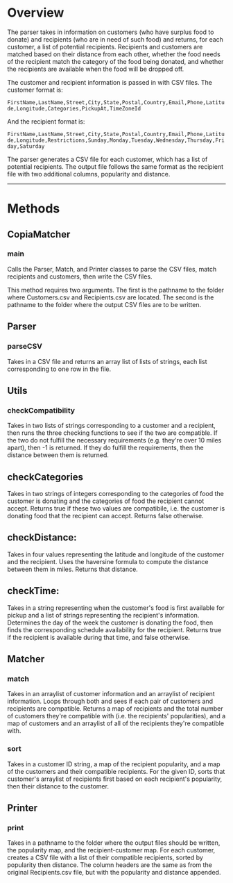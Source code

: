 # Overview

The parser takes in information on customers (who have surplus food to donate) and recipients (who are in need of such food) and returns, for each customer, a list of potential recipients. Recipients and customers are matched based on their distance from each other, whether the food needs of the recipient match the category of the food being donated, and whether the recipients are available when the food will be dropped off.

The customer and recipient information is passed in with CSV files. The customer format is:

```FirstName,LastName,Street,City,State,Postal,Country,Email,Phone,Latitude,Longitude,Categories,PickupAt,TimeZoneId```

And the recipient format is:

```FirstName,LastName,Street,City,State,Postal,Country,Email,Phone,Latitude,Longitude,Restrictions,Sunday,Monday,Tuesday,Wednesday,Thursday,Friday,Saturday```

The parser generates a CSV file for each customer, which has a list of potential recipients. The output file follows the same format as the recipient file with two additional columns, popularity and distance.

---

# Methods

## CopiaMatcher

### main

Calls the Parser, Match, and Printer classes to parse the CSV files,  match recipients and customers, then write the CSV files.

This method requires two arguments. The first is the pathname to the folder where Customers.csv and Recipients.csv are located. The second is the pathname to the folder where the output CSV files are to be written.

## Parser

### parseCSV

Takes in a CSV file and returns an array list of lists of strings, each list corresponding to one row in the file.

## Utils

### checkCompatibility

Takes in two lists of strings corresponding to a customer and a recipient, then runs the three checking functions to see if the two are compatible. If the two do not fulfill the necessary requirements (e.g. they're over 10 miles apart), then -1 is returned. If they do fulfill the requirements, then the distance between them is returned.

## checkCategories

Takes in two strings of integers corresponding to the categories of food the customer is donating and the categories of food the recipient cannot accept. Returns true if these two values are compatibile, i.e. the customer is donating food that the recipient can accept. Returns false otherwise.

## checkDistance:

Takes in four values representing the latitude and longitude of the customer and the recipient. Uses the haversine formula to compute the distance between them in miles. Returns that distance.

## checkTime:

Takes in a string representing when the customer's food is first available for pickup and a list of strings representing the recipient's information. Determines the day of the week the customer is donating the food, then finds the corresponding schedule availability for the recipient. Returns true if the recipient is available during that time, and false otherwise.

## Matcher

### match

Takes in an arraylist of customer information and an arraylist of recipient information. Loops through both and sees if each pair of customers and recipients are compatible. Returns a map of recipients and the total number of customers they're compatible with (i.e. the recipients' popularities), and a map of customers and an arraylist of all of the recipients they're compatible with.

### sort

Takes in a customer ID string, a map of the recipient popularity, and a map of the customers and their compatible recipients. For the given ID, sorts that customer's arraylist of recipients first based on each recipient's popularity, then their distance to the customer.

## Printer

### print

Takes in a pathname to the folder where the output files should be written, the popularity map, and the recipient-customer map. For each customer, creates a CSV file with a list of their compatible recipients, sorted by popularity then distance. The column headers are the same as from the original Recipients.csv file, but with the popularity and distance appended. 

